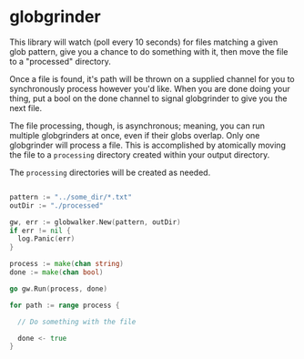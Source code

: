 globgrinder
===========

This library will watch (poll every 10 seconds) for files matching a given glob pattern, give you 
a chance to do something with it, then move the file to a "processed" directory.

Once a file is found, it's path will be thrown on a supplied channel for you to synchronously process however you'd like.
When you are done doing your thing, put a bool on the done channel to signal globgrinder to give you the next file.

The file processing, though, is asynchronous; meaning, you can run multiple globgrinders at once, even if their 
globs overlap. Only one globgrinder will process a file. This is accomplished by atomically moving the file
to a `processing` directory created within your output directory.

The `processing` directories will be created as needed.

```go

pattern := "../some_dir/*.txt"
outDir := "./processed"

gw, err := globwalker.New(pattern, outDir)
if err != nil {
  log.Panic(err)
}

process := make(chan string)
done := make(chan bool)

go gw.Run(process, done)

for path := range process {

  // Do something with the file

  done <- true
}

```

